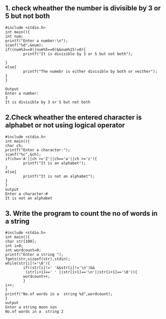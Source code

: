 ## 1. check wheather the number is divisible by 3 or 5 but not both
```
#include <stdio.h>
int main(){
int num;
printf("Enter a number:\n");
scanf("%d",&num);
if((num%3==0||num%5==0)&&num%15!=0){
        printf("It is divisible by 3 or 5 but not both");

}
else{
        printf("The numebr is either divisible by both or neither");
}
}

Output
Enter a number:
3
It is divisible by 3 or 5 but not both
```
## 2.Check wheather the entered character is alphabet or not using logical operator
```
#include <stdio.h>
int main(){
char ch;
printf("Enter a character:");
scanf("%c",&ch);
if(ch=='A'||ch >='Z'||ch=='a'||ch >='z'){
        printf("It is an alphabet");
}
else{
        printf("It is not an alphabet");
}
}
output
Enter a character:#
It is not an alphabet
```
## 3. Write the program to count the no of words in a string
```
#include <stdio.h>
int main(){
char str[100];
int i=0;
int wordcount=0;
printf("Enter a string ");
fgets(str,sizeof(str),stdin);
while(str[i]!='\0'){
        if((str[i]!=' '&&str[i]!='\n')&&
         (str[i+1]==' ' ||str[i+1]=='\n'||str[i+1]=='\0')){
        wordcount++;
        }
i++;
}
printf("No.of words in a  string %d",wordcount);
}
output
Enter a string moon sun
No.of words in a  string 2
```

